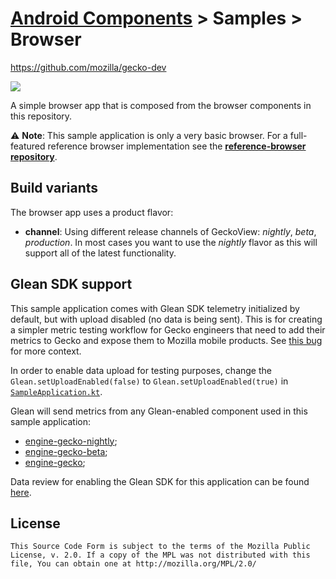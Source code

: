 # [Android Components](../../README.md) > Samples > Browser


https://github.com/mozilla/gecko-dev


![](src/main/res/mipmap-xhdpi/ic_launcher.png)

A simple browser app that is composed from the browser components in this repository.

⚠️ **Note**: This sample application is only a very basic browser. For a full-featured reference browser implementation see the **[reference-browser repository](https://github.com/mozilla-mobile/reference-browser)**.

## Build variants

The browser app uses a product flavor:

* **channel**: Using different release channels of GeckoView: _nightly_, _beta_, _production_. In most cases you want to use the _nightly_ flavor as this will support all of the latest functionality.

## Glean SDK support

This sample application comes with Glean SDK telemetry initialized by default, but with upload disabled (no data is being sent).
This is for creating a simpler metric testing workflow for Gecko engineers that need to add their metrics to Gecko and expose them to Mozilla mobile products.
See [this bug](https://bugzilla.mozilla.org/show_bug.cgi?id=1592935) for more context.

In order to enable data upload for testing purposes, change the `Glean.setUploadEnabled(false)` to `Glean.setUploadEnabled(true)` in [`SampleApplication.kt`](src/main/java/org/mozilla/samples/browser/SampleApplication.kt).

Glean will send metrics from any Glean-enabled component used in this sample application:

- [engine-gecko-nightly](https://github.com/mozilla-mobile/android-components/blob/main/components/browser/engine-gecko-nightly/docs/metrics.md);
- [engine-gecko-beta](https://github.com/mozilla-mobile/android-components/blob/main/components/browser/engine-gecko-beta/docs/metrics.md);
- [engine-gecko](https://github.com/mozilla-mobile/android-components/blob/main/components/browser/engine-gecko/docs/metrics.md);

Data review for enabling the Glean SDK for this application can be found [here](https://bugzilla.mozilla.org/show_bug.cgi?id=1592935#c6).

## License

    This Source Code Form is subject to the terms of the Mozilla Public
    License, v. 2.0. If a copy of the MPL was not distributed with this
    file, You can obtain one at http://mozilla.org/MPL/2.0/
